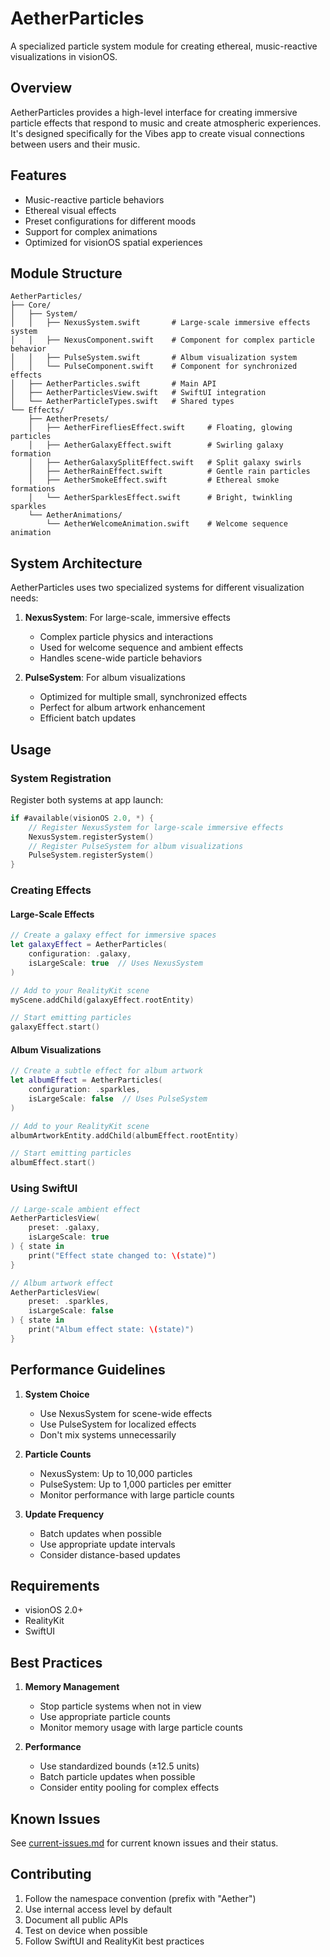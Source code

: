 # AetherParticles

A specialized particle system module for creating ethereal, music-reactive visualizations in visionOS.

## Overview

AetherParticles provides a high-level interface for creating immersive particle effects that respond to music and create atmospheric experiences. It's designed specifically for the Vibes app to create visual connections between users and their music.

## Features

- Music-reactive particle behaviors
- Ethereal visual effects
- Preset configurations for different moods
- Support for complex animations
- Optimized for visionOS spatial experiences

## Module Structure

```
AetherParticles/
├── Core/
│   ├── System/
│   │   ├── NexusSystem.swift       # Large-scale immersive effects system
│   │   ├── NexusComponent.swift    # Component for complex particle behavior
│   │   ├── PulseSystem.swift       # Album visualization system
│   │   └── PulseComponent.swift    # Component for synchronized effects
│   ├── AetherParticles.swift       # Main API
│   ├── AetherParticlesView.swift   # SwiftUI integration
│   └── AetherParticleTypes.swift   # Shared types
└── Effects/
    ├── AetherPresets/
    │   ├── AetherFirefliesEffect.swift     # Floating, glowing particles
    │   ├── AetherGalaxyEffect.swift        # Swirling galaxy formation
    │   ├── AetherGalaxySplitEffect.swift   # Split galaxy swirls
    │   ├── AetherRainEffect.swift          # Gentle rain particles
    │   ├── AetherSmokeEffect.swift         # Ethereal smoke formations
    │   └── AetherSparklesEffect.swift      # Bright, twinkling sparkles
    └── AetherAnimations/
        └── AetherWelcomeAnimation.swift    # Welcome sequence animation
```

## System Architecture

AetherParticles uses two specialized systems for different visualization needs:

1. **NexusSystem**: For large-scale, immersive effects
   - Complex particle physics and interactions
   - Used for welcome sequence and ambient effects
   - Handles scene-wide particle behaviors

2. **PulseSystem**: For album visualizations
   - Optimized for multiple small, synchronized effects
   - Perfect for album artwork enhancement
   - Efficient batch updates

## Usage

### System Registration

Register both systems at app launch:

```swift
if #available(visionOS 2.0, *) {
    // Register NexusSystem for large-scale immersive effects
    NexusSystem.registerSystem()
    // Register PulseSystem for album visualizations
    PulseSystem.registerSystem()
}
```

### Creating Effects

#### Large-Scale Effects

```swift
// Create a galaxy effect for immersive spaces
let galaxyEffect = AetherParticles(
    configuration: .galaxy,
    isLargeScale: true  // Uses NexusSystem
)

// Add to your RealityKit scene
myScene.addChild(galaxyEffect.rootEntity)

// Start emitting particles
galaxyEffect.start()
```

#### Album Visualizations

```swift
// Create a subtle effect for album artwork
let albumEffect = AetherParticles(
    configuration: .sparkles,
    isLargeScale: false  // Uses PulseSystem
)

// Add to your RealityKit scene
albumArtworkEntity.addChild(albumEffect.rootEntity)

// Start emitting particles
albumEffect.start()
```

### Using SwiftUI

```swift
// Large-scale ambient effect
AetherParticlesView(
    preset: .galaxy,
    isLargeScale: true
) { state in
    print("Effect state changed to: \(state)")
}

// Album artwork effect
AetherParticlesView(
    preset: .sparkles,
    isLargeScale: false
) { state in
    print("Album effect state: \(state)")
}
```

## Performance Guidelines

1. **System Choice**
   - Use NexusSystem for scene-wide effects
   - Use PulseSystem for localized effects
   - Don't mix systems unnecessarily

2. **Particle Counts**
   - NexusSystem: Up to 10,000 particles
   - PulseSystem: Up to 1,000 particles per emitter
   - Monitor performance with large particle counts

3. **Update Frequency**
   - Batch updates when possible
   - Use appropriate update intervals
   - Consider distance-based updates

## Requirements

- visionOS 2.0+
- RealityKit
- SwiftUI

## Best Practices

1. **Memory Management**
   - Stop particle systems when not in view
   - Use appropriate particle counts
   - Monitor memory usage with large particle counts

2. **Performance**
   - Use standardized bounds (±12.5 units)
   - Batch particle updates when possible
   - Consider entity pooling for complex effects

## Known Issues

See [current-issues.md](../../current-issues.md) for current known issues and their status.

## Contributing

1. Follow the namespace convention (prefix with "Aether")
2. Use internal access level by default
3. Document all public APIs
4. Test on device when possible
5. Follow SwiftUI and RealityKit best practices
``` 